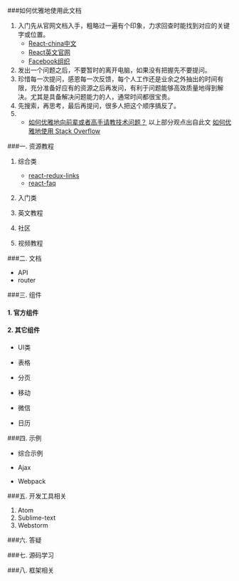 ###如何优雅地使用此文档
1. 入门先从官网文档入手，粗略过一遍有个印象，力求回查时能找到对应的关键字或位置。
    - [React-china中文](http://react-china.org/)
    - [React英文官网](https://facebook.github.io/react/)
    - [Facebook组织](https://github.com/facebook)
2. 发出一个问题之后，不要暂时的离开电脑，如果没有把握先不要提问。
3. 珍惜每一次提问，感恩每一次反馈，每个人工作还是业余之外抽出的时间有限，充分准备好应有的资源之后再发问，有利于问题能够高效质量地得到解决。尤其是具备解决问题能力的人，通常时间都很宝贵。
4. 先搜索，再思考，最后再提问，很多人把这个顺序搞反了。
5. - [如何优雅地向前辈或者高手请教技术问题？](https://www.zhihu.com/question/25464141)
以上部分观点出自此文 [如何优雅地使用 Stack Overflow](http://www.zhihu.com/question/20824615)

###一. 资源教程

1. 综合类
    - [react-redux-links](https://github.com/markerikson/react-redux-links)
    - [react-faq](https://github.com/timarney/react-faq)

2. 入门类

3. 英文教程

4. 社区

5. 视频教程

###二. 文档

- API
- router

###三. 组件

#### 1. 官方组件


     
#### 2. 其它组件

- UI类

- 表格

- 分页

- 移动

- 微信

- 日历


###四. 示例

- 综合示例

- Ajax

- Webpack

###五. 开发工具相关
    
1. Atom
2. Sublime-text
3. Webstorm

###六. 答疑


###七. 源码学习


###八. 框架相关

